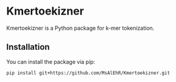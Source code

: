 # Kmertoekizner

Kmertoekizner is a Python package for k-mer tokenization.

## Installation

You can install the package via pip:

```sh
pip install git+https://github.com/MsAlEhR/Kmertoekizner.git

